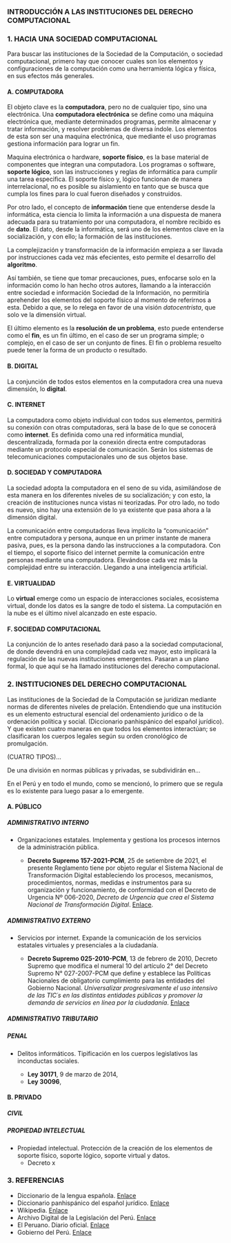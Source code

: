 ### INTRODUCCIÓN A LAS INSTITUCIONES DEL DERECHO COMPUTACIONAL

### 1. HACIA UNA SOCIEDAD COMPUTACIONAL
Para buscar las instituciones de la Sociedad de la Computación, o sociedad computacional, primero hay que conocer cuales son los elementos y configuraciones de la computación como una herramienta lógica y física, en sus efectos más generales.

#### A. COMPUTADORA
El objeto clave es la **computadora**, pero no de cualquier tipo, sino una electrónica. Una **computadora electrónica** se define como una máquina electrónica que, mediante determinados programas, permite almacenar y tratar información, y resolver problemas de diversa índole. Los elementos de esta son ser una maquina electrónica, que mediante el uso programas gestiona información para lograr un fin. 

Maquina electrónica o hardware, **soporte físico**, es la base material de componentes que integran una computadora. Los programas o software, **soporte lógico**, son las instrucciones y reglas de informática para cumplir una tarea especifica. El soporte físico y, lógico funcionan de manera interrelacional, no es posible su aislamiento en tanto que se busca que cumpla los fines para lo cual fueron diseñados y construidos. 

Por otro lado, el concepto de **información** tiene que entenderse desde la informática, esta ciencia lo limita la información a una dispuesta de manera adecuada para su tratamiento por una computadora, el nombre recibido es de **dato**. El dato, desde la informática, será uno de los elementos clave en la socialización, y con ello; la formación de las instituciones. 

La complejización y transformación de la información empieza a ser llavada por instrucciones cada vez más efecientes, esto permite el desarrollo del **algoritmo**. 

Así también, se tiene que tomar precauciones, pues, enfocarse solo en la información como lo han hecho otros autores, llamando a la interacción entre sociedad e información Sociedad de la Información, no permitiría aprehender los elementos del soporte físico al momento de referirnos a esta. Debido a que, se lo relega en favor de una visión *datocentrista*, que solo ve la dimensión virtual. 

El último elemento es la **resolución de un problema**, esto puede entenderse como el **fin**, es un fin último, en el caso de ser un programa simple; o complejo, en el caso de ser un conjunto de fines. El fin o problema resuelto puede tener la forma de un producto o resultado. 

#### B. DIGITAL
La conjunción de todos estos elementos en la computadora crea una nueva dimensión, lo **digital**. 

#### C. INTERNET
La computadora como objeto individual con todos sus elementos, permitirá su conexión con otras computadoras, será la base de lo que se conocerá como **internet**. Es definida como una red informática mundial, descentralizada, formada por la conexión directa entre computadoras mediante un protocolo especial de comunicación. Serán los sistemas de telecomunicaciones computacionales uno de sus objetos base. 

#### D. SOCIEDAD Y COMPUTADORA
La sociedad adopta la computadora en el seno de su vida, asimilándose de esta manera en los diferentes niveles de su socialización; y con esto, la creación de instituciones nunca vistas ni teorizadas. Por otro lado, no todo es nuevo, sino hay una extensión de lo ya existente que pasa ahora a la dimensión digital.

La comunicación entre computadoras lleva implícito la “comunicación” entre computadora y persona, aunque en un primer instante de manera pasiva, pues, es la persona dando las instrucciones a la computadora. Con el tiempo, el soporte físico del internet permite la comunicación entre personas mediante una computadora. Elevándose cada vez más la complejidad entre su interacción. Llegando a una inteligencia artificial. 

#### E. VIRTUALIDAD
Lo **virtual** emerge como un espacio de interacciones sociales, ecosistema virtual, donde los datos es la sangre de todo el sistema. La computación en la nube es el último nivel alcanzado en este espacio.

#### F. SOCIEDAD COMPUTACIONAL
La conjunción de lo antes reseñado dará paso a la sociedad computacional, de donde devendrá en una complejidad cada vez mayor, esto implicará la regulación de las nuevas instituciones emergentes. Pasaran a un plano formal, lo que aquí se ha llamado instituciones del derecho computacional. 

### 2. INSTITUCIONES DEL DERECHO COMPUTACIONAL
Las instituciones de la Sociedad de la Computación se juridizan mediante normas de diferentes niveles de prelación. Entendiendo que una institución es un elemento estructural esencial del ordenamiento jurídico o de la ordenación política y social. (Diccionario panhispánico del español jurídico). Y que existen cuatro maneras en que todos los elementos interactúan; se clasificaran los cuerpos legales según su orden cronológico de promulgación. 

(CUATRO TIPOS)...

De una división en normas públicas y privadas, se subdividirán en...

En el Perú y en todo el mundo, como se mencionó, lo primero que se regula es lo existente para luego pasar a lo emergente. 

#### A. PÚBLICO
##### ADMINISTRATIVO INTERNO
- Organizaciones estatales. Implementa y gestiona los procesos internos de la administración pública. 
  
  - **Decreto Supremo 157-2021-PCM**, 25 de setiembre de 2021, el presente Reglamento tiene por objeto regular el Sistema Nacional de Transformación Digital estableciendo los procesos, mecanismos, procedimientos, normas, medidas e instrumentos para su organización y funcionamiento, de conformidad con el Decreto de Urgencia Nº 006-2020, *Decreto de Urgencia que crea el Sistema Nacional de Transformación Digital*. [Enlace]( https://cdn.www.gob.pe/uploads/document/file/2209135/1995486-1.pdf.pdf). 

##### ADMINISTRATIVO EXTERNO
- Servicios por internet. Expande la comunicación de los servicios estatales virtuales y presenciales a la ciudadanía.  
  
  - **Decreto Supremo 025-2010-PCM**, 13 de febrero de 2010, Decreto Supremo que modifica el numeral 10 del artículo 2° del Decreto Supremo N° 027-2007-PCM que define y establece las Políticas Nacionales de obligatorio cumplimiento para las entidades del Gobierno Nacional. *Universalizar progresivamente el uso intensivo de las TIC´s en las distintas entidades públicas y promover la demanda de servicios en línea por la ciudadanía*. [Enlace](https://cdn.www.gob.pe/uploads/document/file/357113/DS_N%C2%BA_025-2010-PCM_.pdf)

##### ADMINISTRATIVO TRIBUTARIO

##### PENAL
- Delitos informáticos. Tipificación en los cuerpos legislativos las inconductas sociales.   
	
  - **Ley 30171**, 9 de marzo de 2014, 
  - **Ley 30096**,


#### B. PRIVADO

##### CIVIL 

##### PROPIEDAD INTELECTUAL 
- Propiedad intelectual. Protección de la creación de los elementos de soporte físico, soporte lógico, soporte virtual y datos. 
  - Decreto x


### 3. REFERENCIAS
  - Diccionario de la lengua española. [Enlace](https://dle.rae.es/)
  - Diccionario panhispánico del español jurídico. [Enlace](https://dpej.rae.es/)
  - Wikipedia. [Enlace](https://es.wikipedia.org/wiki/Wikipedia:Portada) 
  - Archivo Digital de la Legislación del Perú. [Enlace](https://www.leyes.congreso.gob.pe/)
  - El Peruano. Diario oficial. [Enlace](https://elperuano.pe/)
  - Gobierno del Perú. [Enlace](https://www.gob.pe/)





